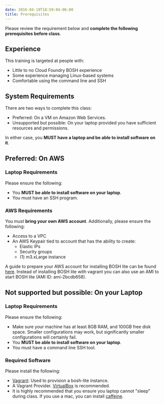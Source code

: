 ```yaml
---
date: 2016-04-19T18:59:04-06:00
title: Prerequisites
---
```


Please review the requirement below and **complete the following prerequisites before class**.  

## Experience

This training is targeted at people with:

* Little to no Cloud Foundry BOSH experience  
* Some experience managing Linux-based systems
* Comfortable using the command line and SSH


## System Requirements

There are two ways to complete this class:

* Preferred: On a VM on Amazon Web Services.
* Unsupported but possible: On your laptop provided you have sufficient resources and permissions.


In either case, you **MUST have a laptop and be able to install software on it**.

## Preferred: On AWS

### Laptop Requirements

Please ensure the following:

* You **MUST be able to install software on your laptop**.
* You must have an SSH program.

### AWS Requirements

You must **bring your own AWS account**.  Additionally, please ensure the following:

* Access to a VPC
* An AWS Keypair tied to account that has the ability to create:
  * Elastic IPs
  * Security groups
  * (1) m3.xLarge instance

A guide to prepare your AWS account for installing BOSH lite can be found [here](/labs/bosh-lite-on-aws/). Instead of installing BOSH lite with vagrant you can also use an AMI to start BOSH lite (AMI ID: ami-2bcdb658).

## Not supported but possible: On your Laptop

### Laptop Requirements

Please ensure the following:

* Make sure your machine has at least 8GB RAM, and 100GB free disk space. Smaller configurations may work, but significantly smaller configurations will certainly fail.
* You **MUST be able to install software on your laptop**.
* You must have a command line SSH tool.

### Required Software

Please install the following:

* [Vagrant](https://www.vagrantup.com/downloads.html): Used to provision a bosh-lite instance.
* A Vagrant Provider.  [VirtualBox](https://www.virtualbox.org/wiki/Downloads) is recommended.  
* It is highly recommended that you ensure you laptop cannot "sleep" during class.  If you use a mac, you can install [caffeine](https://itunes.apple.com/us/app/caffeine/id411246225?mt=12).
